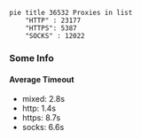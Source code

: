
```mermaid
pie title 36532 Proxies in list
    "HTTP" : 23177
    "HTTPS": 5387
    "SOCKS" : 12022
```

### Some Info
#### Average Timeout

- mixed: 2.8s
- http: 1.4s
- https: 8.7s
- socks: 6.6s